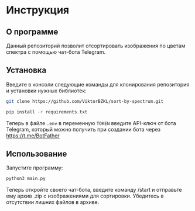 # Инструкция
## О программе

Данный репозиторий позволит отсортировать изображения по цветам спектра с помощью чат-бота Telegram.

## Установка

Введите в консоли следующие команды для клонирования репозитория и установки нужных библиотек:
```bash
git clone https://github.com/ViktorBZKL/sort-by-spectrum.git
```
```bash
pip install -r requirements.txt
```
Теперь в файле `.env` в переменную `TOKEN` введите API-ключ от бота Telegram, который можно получить при создании бота через https://t.me/BotFather

## Использование
Запустите программу:
```bash
python3 main.py
```
Теперь откройте своего чат-бота, введите команду /start и отправьте ему архив .zip с изображениями для сортировки. Убедитесь в отсутствии лишних файлов в архиве.
